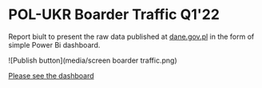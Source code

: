 # POL-UKR Boarder Traffic Q1'22

Report biult to present the raw data published at [dane.gov.pl](https://dane.gov.pl/) in the form of simple Power Bi dashboard.

  ![Publish button](media/screen boarder traffic.png)


[Please see the dashboard](https://app.powerbi.com/view?r=eyJrIjoiY2ZkMDdlNDgtNjEyZi00YzYzLWI2OWYtMTAwMTEwMzgzNGZlIiwidCI6IjY4ODkzYzdiLTg3NWEtNDI3MS05ZjlhLTQ5MGNiYWRjNTlhOCIsImMiOjl9)
